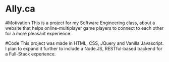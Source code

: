 # Ally.ca

#Motivation
This is a project for my Software Engineering class, about a website that helps online-multiplayer game players to connect to each other for a more pleasant experience.

#Code
This project was made in HTML, CSS, JQuery and Vanilla Javascript. I plan to expand it further to include a Node.JS, RESTful-based backend for a Full-Stack experience. 

